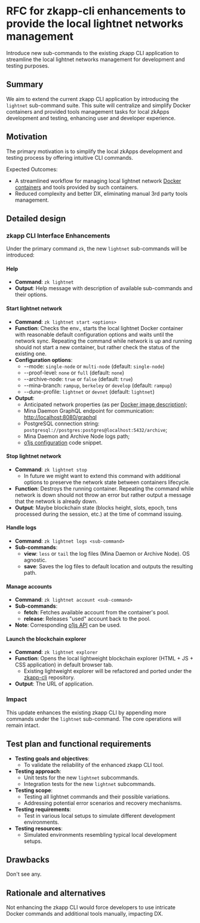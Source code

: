 # RFC for zkapp-cli enhancements to provide the local lightnet networks management

Introduce new sub-commands to the existing zkapp CLI application to streamline the local lightnet networks management for development and testing purposes.

## Summary

We aim to extend the current zkapp CLI application by introducing the `lightnet` sub-command suite. This suite will centralize and simplify Docker containers and provided tools management tasks for local zkApps development and testing, enhancing user and developer experience.

## Motivation

The primary motivation is to simplify the local zkApps development and testing process by offering intuitive CLI commands.

Expected Outcomes:

- A streamlined workflow for managing local lightnet network [Docker containers](https://hub.docker.com/r/o1labs/mina-local-network) and tools provided by such containers.
- Reduced complexity and better DX, eliminating manual 3rd party tools management.

## Detailed design

### zkapp CLI Interface Enhancements

Under the primary command `zk`, the new `lightnet` sub-commands will be introduced:

#### Help

- **Command**: `zk lightnet`
- **Output**: Help message with description of available sub-commands and their options.

#### Start lightnet network

- **Command**: `zk lightnet start <options>`
- **Function**: Checks the env., starts the local lightnet Docker container with reasonable default configuration options and waits until the network sync. Repeating the command while network is up and running should not start a new container, but rather check the status of the existing one.
- **Configuration options**:
  - --mode: `single-node` or `multi-node` (default: `single-node`)
  - --proof-level: `none` or `full` (default: `none`)
  - --archive-node: `true` or `false` (default: `true`)
  - --mina-branch: `rampup`, `berkeley` or `develop` (default: `rampup`)
  - --dune-profile: `lightnet` or `devnet` (default: `lightnet`)
- **Output**:
  - Anticipated network properties (as per [Docker image description](https://hub.docker.com/r/o1labs/mina-local-network));
  - Mina Daemon GraphQL endpoint for communication: [http://localhost:8080/graphql](http://localhost:8080/graphql)
  - PostgreSQL connection string: `postgresql://postgres:postgres@localhost:5432/archive`;
  - Mina Daemon and Archive Node logs path;
  - [o1js configuration](https://github.com/o1-labs/o1js/blob/ccf50e0b58190d9700c6dda4fafee3e62e270131/src/examples/zkapps/hello_world/run_live.ts#L18) code snippet.

#### Stop lightnet network

- **Command**: `zk lightnet stop`
  - In future we might want to extend this command with additional options to preserve the network state between containers lifecycle.
- **Function**: Destroys the running container. Repeating the command while network is down should not throw an error but rather output a message that the network is already down.
- **Output**: Maybe blockchain state (blocks height, slots, epoch, txns processed during the session, etc.) at the time of command issuing.

#### Handle logs

- **Command**: `zk lightnet logs <sub-command>`
- **Sub-commands**:
  - **view**: `less` or `tail` the log files (Mina Daemon or Archive Node). OS agnostic.
  - **save**: Saves the log files to default location and outputs the resulting path.

#### Manage accounts

- **Command**: `zk lightnet account <sub-command>`
- **Sub-commands**:
  - **fetch**: Fetches available account from the container's pool.
  - **release**: Releases "used" account back to the pool.
- **Note**: Corresponding [o1js API](https://github.com/o1-labs/o1js/pull/1167) can be used.

#### Launch the blockchain explorer

- **Command**: `zk lightnet explorer`
- **Function**: Opens the local lightweight blockchain explorer (HTML + JS + CSS application) in default browser tab.
  - Existing lightweight explorer will be refactored and ported under the [zkapp-cli](https://github.com/o1-labs/zkapp-cli) repository.
- **Output**: The URL of application.

### Impact

This update enhances the existing zkapp CLI by appending more commands under the `lightnet` sub-command. The core operations will remain intact.

## Test plan and functional requirements

- **Testing goals and objectives**:
  - To validate the reliability of the enhanced zkapp CLI tool.
- **Testing approach**:
  - Unit tests for the new `lightnet` subcommands.
  - Integration tests for the new `lightnet` subcommands.
- **Testing scope**:
  - Testing all lightnet commands and their possible variations.
  - Addressing potential error scenarios and recovery mechanisms.
- **Testing requirements**:
  - Test in various local setups to simulate different development environments.
- **Testing resources**:
  - Simulated environments resembling typical local development setups.

## Drawbacks

Don't see any.

## Rationale and alternatives

Not enhancing the zkapp CLI would force developers to use intricate Docker commands and additional tools manually, impacting DX.
